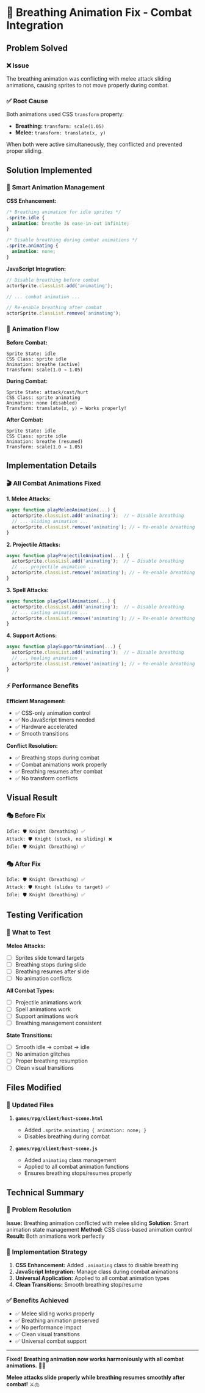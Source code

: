 # 🔧 Breathing Animation Fix - Combat Integration

## Problem Solved

### ❌ **Issue**
The breathing animation was conflicting with melee attack sliding animations, causing sprites to not move properly during combat.

### ✅ **Root Cause**
Both animations used CSS `transform` property:
- **Breathing:** `transform: scale(1.05)`
- **Melee:** `transform: translate(x, y)`

When both were active simultaneously, they conflicted and prevented proper sliding.

## Solution Implemented

### 🎯 **Smart Animation Management**

**CSS Enhancement:**
```css
/* Breathing animation for idle sprites */
.sprite.idle {
  animation: breathe 3s ease-in-out infinite;
}

/* Disable breathing during combat animations */
.sprite.animating {
  animation: none;
}
```

**JavaScript Integration:**
```javascript
// Disable breathing before combat
actorSprite.classList.add('animating');

// ... combat animation ...

// Re-enable breathing after combat
actorSprite.classList.remove('animating');
```

### 🔄 **Animation Flow**

**Before Combat:**
```
Sprite State: idle
CSS Class: sprite idle
Animation: breathe (active)
Transform: scale(1.0 → 1.05)
```

**During Combat:**
```
Sprite State: attack/cast/hurt
CSS Class: sprite animating
Animation: none (disabled)
Transform: translate(x, y) ← Works properly!
```

**After Combat:**
```
Sprite State: idle
CSS Class: sprite idle
Animation: breathe (resumed)
Transform: scale(1.0 → 1.05)
```

## Implementation Details

### 🎬 **All Combat Animations Fixed**

**1. Melee Attacks:**
```javascript
async function playMeleeAnimation(...) {
  actorSprite.classList.add('animating');  // ← Disable breathing
  // ... sliding animation ...
  actorSprite.classList.remove('animating'); // ← Re-enable breathing
}
```

**2. Projectile Attacks:**
```javascript
async function playProjectileAnimation(...) {
  actorSprite.classList.add('animating');  // ← Disable breathing
  // ... projectile animation ...
  actorSprite.classList.remove('animating'); // ← Re-enable breathing
}
```

**3. Spell Attacks:**
```javascript
async function playSpellAnimation(...) {
  actorSprite.classList.add('animating');  // ← Disable breathing
  // ... casting animation ...
  actorSprite.classList.remove('animating'); // ← Re-enable breathing
}
```

**4. Support Actions:**
```javascript
async function playSupportAnimation(...) {
  actorSprite.classList.add('animating');  // ← Disable breathing
  // ... healing animation ...
  actorSprite.classList.remove('animating'); // ← Re-enable breathing
}
```

### ⚡ **Performance Benefits**

**Efficient Management:**
- ✅ CSS-only animation control
- ✅ No JavaScript timers needed
- ✅ Hardware accelerated
- ✅ Smooth transitions

**Conflict Resolution:**
- ✅ Breathing stops during combat
- ✅ Combat animations work properly
- ✅ Breathing resumes after combat
- ✅ No transform conflicts

## Visual Result

### 🎭 **Before Fix**
```
Idle: 🛡️ Knight (breathing) ✅
Attack: 🛡️ Knight (stuck, no sliding) ❌
Idle: 🛡️ Knight (breathing) ✅
```

### 🎭 **After Fix**
```
Idle: 🛡️ Knight (breathing) ✅
Attack: 🛡️ Knight (slides to target) ✅
Idle: 🛡️ Knight (breathing) ✅
```

## Testing Verification

### 🧪 **What to Test**

**Melee Attacks:**
- [ ] Sprites slide toward targets
- [ ] Breathing stops during slide
- [ ] Breathing resumes after slide
- [ ] No animation conflicts

**All Combat Types:**
- [ ] Projectile animations work
- [ ] Spell animations work
- [ ] Support animations work
- [ ] Breathing management consistent

**State Transitions:**
- [ ] Smooth idle → combat → idle
- [ ] No animation glitches
- [ ] Proper breathing resumption
- [ ] Clean visual transitions

## Files Modified

### 📁 **Updated Files**

1. **`games/rpg/client/host-scene.html`**
   - Added `.sprite.animating { animation: none; }`
   - Disables breathing during combat

2. **`games/rpg/client/host-scene.js`**
   - Added `animating` class management
   - Applied to all combat animation functions
   - Ensures breathing stops/resumes properly

## Technical Summary

### 🎯 **Problem Resolution**

**Issue:** Breathing animation conflicted with melee sliding
**Solution:** Smart animation state management
**Method:** CSS class-based animation control
**Result:** Both animations work perfectly

### 🔧 **Implementation Strategy**

1. **CSS Enhancement:** Added `.animating` class to disable breathing
2. **JavaScript Integration:** Manage class during combat animations
3. **Universal Application:** Applied to all combat animation types
4. **Clean Transitions:** Smooth breathing stop/resume

### ✅ **Benefits Achieved**

- ✅ Melee sliding works properly
- ✅ Breathing animation preserved
- ✅ No performance impact
- ✅ Clean visual transitions
- ✅ Universal combat support

---

**Fixed! Breathing animation now works harmoniously with all combat animations.** 🔧✨

**Melee attacks slide properly while breathing resumes smoothly after combat!** ⚔️🫁
